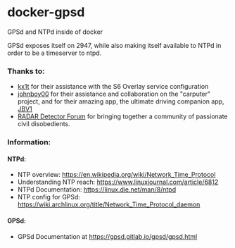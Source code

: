 # docker-gpsd
GPSd and NTPd inside of docker

GPSd exposes itself on 2947, while also making itself
available to NTPd in order to be a timeserver to ntpd.

### Thanks to:
- [kx1t](https://github.com/kx1t) for their assistance with the S6 Overlay service configuration
- [johnboy00](https://www.rdforum.org/members/12420/) for their assistance and collaboration on the "carputer" project, and for their amazing app, the ultimate driving companion app, [JBV1](https://play.google.com/store/apps/details?id=com.johnboysoftware.jbv1)
- [RADAR Detector Forum](https://www.rdforum.org/) for bringing together a community of passionate civil disobedients.

### Information:

#### NTPd:
- NTP overview: https://en.wikipedia.org/wiki/Network_Time_Protocol
- Understanding NTP reach: https://www.linuxjournal.com/article/6812
- NTPd Documentation: https://linux.die.net/man/8/ntpd
- NTP config for GPSd: https://wiki.archlinux.org/title/Network_Time_Protocol_daemon

#### GPSd:
- GPSd Documentation at https://gpsd.gitlab.io/gpsd/gpsd.html